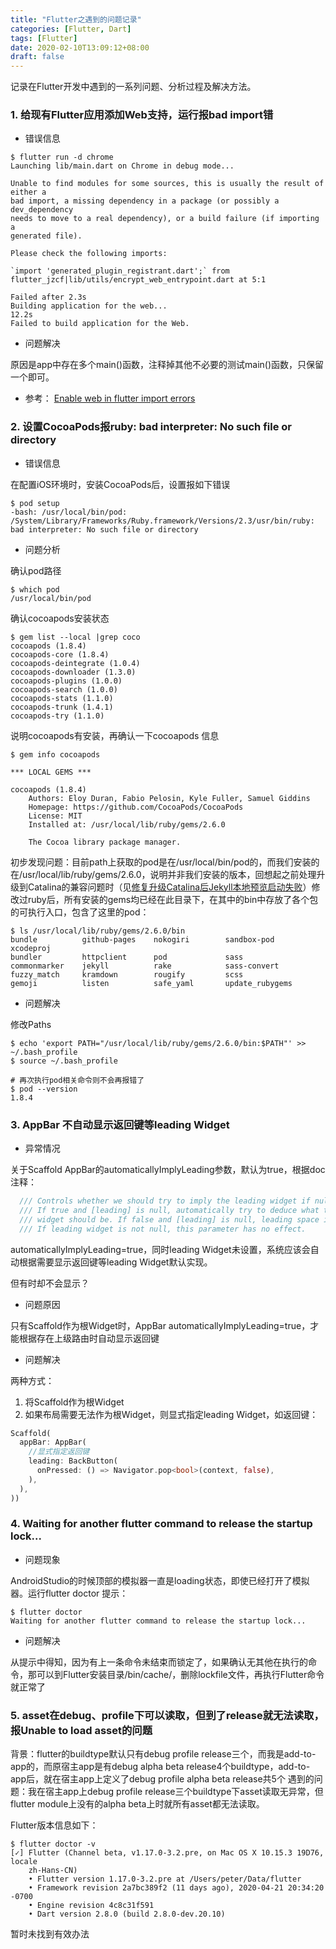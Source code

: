 ```yaml
---
title: "Flutter之遇到的问题记录"
categories: [Flutter, Dart]
tags: [Flutter]
date: 2020-02-10T13:09:12+08:00
draft: false
---
```


记录在Flutter开发中遇到的一系列问题、分析过程及解决方法。

<!--more-->

### 1. 给现有Flutter应用添加Web支持，运行报bad import错

* 错误信息

```shell
$ flutter run -d chrome
Launching lib/main.dart on Chrome in debug mode...
                                                                        
Unable to find modules for some sources, this is usually the result of either a
bad import, a missing dependency in a package (or possibly a dev_dependency
needs to move to a real dependency), or a build failure (if importing a
generated file).

Please check the following imports:

`import 'generated_plugin_registrant.dart';` from flutter_jzcf|lib/utils/encrypt_web_entrypoint.dart at 5:1

Failed after 2.3s                                                       
Building application for the web...                                12.2s
Failed to build application for the Web.

```

* 问题解决

原因是app中存在多个main()函数，注释掉其他不必要的测试main()函数，只保留一个即可。

* 参考： [Enable web in flutter import errors](https://stackoverflow.com/questions/59968935/enable-web-in-flutter-import-errors)

### 2. 设置CocoaPods报ruby: bad interpreter: No such file or directory

* 错误信息

在配置iOS环境时，安装CocoaPods后，设置报如下错误

```shell
$ pod setup
-bash: /usr/local/bin/pod: /System/Library/Frameworks/Ruby.framework/Versions/2.3/usr/bin/ruby: bad interpreter: No such file or directory
```

* 问题分析

确认pod路径

```shell
$ which pod
/usr/local/bin/pod
```

确认cocoapods安装状态

```shell
$ gem list --local |grep coco
cocoapods (1.8.4)
cocoapods-core (1.8.4)
cocoapods-deintegrate (1.0.4)
cocoapods-downloader (1.3.0)
cocoapods-plugins (1.0.0)
cocoapods-search (1.0.0)
cocoapods-stats (1.1.0)
cocoapods-trunk (1.4.1)
cocoapods-try (1.1.0)
```

说明cocoapods有安装，再确认一下cocoapods 信息

```shell
$ gem info cocoapods

*** LOCAL GEMS ***

cocoapods (1.8.4)
    Authors: Eloy Duran, Fabio Pelosin, Kyle Fuller, Samuel Giddins
    Homepage: https://github.com/CocoaPods/CocoaPods
    License: MIT
    Installed at: /usr/local/lib/ruby/gems/2.6.0

    The Cocoa library package manager.
```

初步发现问题：目前path上获取的pod是在/usr/local/bin/pod的，而我们安装的在/usr/local/lib/ruby/gems/2.6.0，说明并非我们安装的版本，回想起之前处理升级到Catalina的兼容问题时（见[修复升级Catalina后Jekyll本地预览启动失败](https://ptlpt.gitee.io/fix-jekyll-local-exec-fail-on-catalina/)）修改过ruby后，所有安装的gems均已经在此目录下，在其中的bin中存放了各个包的可执行入口，包含了这里的pod：

```shell
$ ls /usr/local/lib/ruby/gems/2.6.0/bin
bundle          github-pages    nokogiri        sandbox-pod     xcodeproj
bundler         httpclient      pod             sass
commonmarker    jekyll          rake            sass-convert
fuzzy_match     kramdown        rougify         scss
gemoji          listen          safe_yaml       update_rubygems
```

* 问题解决

修改Paths

```shell
$ echo 'export PATH="/usr/local/lib/ruby/gems/2.6.0/bin:$PATH"' >> ~/.bash_profile
$ source ~/.bash_profile

# 再次执行pod相关命令则不会再报错了
$ pod --version
1.8.4
```

### 3. AppBar 不自动显示返回键等leading Widget

* 异常情况

关于Scaffold AppBar的automaticallyImplyLeading参数，默认为true，根据doc注释：

```dart
  /// Controls whether we should try to imply the leading widget if null.
  /// If true and [leading] is null, automatically try to deduce what the leading
  /// widget should be. If false and [leading] is null, leading space is given to [title].
  /// If leading widget is not null, this parameter has no effect.
```

automaticallyImplyLeading=true，同时leading Widget未设置，系统应该会自动根据需要显示返回键等leading Widget默认实现。

但有时却不会显示？

* 问题原因

只有Scaffold作为根Widget时，AppBar automaticallyImplyLeading=true，才能根据存在上级路由时自动显示返回键

* 问题解决

两种方式：

1. 将Scaffold作为根Widget
2. 如果布局需要无法作为根Widget，则显式指定leading Widget，如返回键：

```dart
Scaffold(
  appBar: AppBar(
    //显式指定返回键
    leading: BackButton(
      onPressed: () => Navigator.pop<bool>(context, false),
    ),
  ),
))
```

### 4. Waiting for another flutter command to release the startup lock...

* 问题现象

AndroidStudio的时候顶部的模拟器一直是loading状态，即使已经打开了模拟器。运行flutter doctor 提示：

```shell
$ flutter doctor
Waiting for another flutter command to release the startup lock...
```

* 问题解决

从提示中得知，因为有上一条命令未结束而锁定了，如果确认无其他在执行的命令，那可以到Flutter安装目录/bin/cache/，删除lockfile文件，再执行Flutter命令就正常了

### 5. asset在debug、profile下可以读取，但到了release就无法读取，报Unable to load asset的问题

背景：flutter的buildtype默认只有debug profile release三个，而我是add-to-app的，而原宿主app是有debug alpha beta release4个buildtype，add-to-app后，就在宿主app上定义了debug profile alpha beta release共5个
遇到的问题：我在宿主app上debug profile release三个buildtype下asset读取无异常，但flutter module上没有的alpha beta上时就所有asset都无法读取。

Flutter版本信息如下：

```shell
$ flutter doctor -v
[✓] Flutter (Channel beta, v1.17.0-3.2.pre, on Mac OS X 10.15.3 19D76, locale
    zh-Hans-CN)
    • Flutter version 1.17.0-3.2.pre at /Users/peter/Data/flutter
    • Framework revision 2a7bc389f2 (11 days ago), 2020-04-21 20:34:20 -0700
    • Engine revision 4c8c31f591
    • Dart version 2.8.0 (build 2.8.0-dev.20.10)
```

暂时未找到有效办法